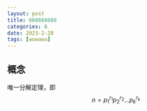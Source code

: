 ```yaml
---
layout: post
title: 666666666
categories: 6
date: 2023-2-20
tags: [wuwuwu]
---
```


## 概念
唯一分解定理，即$$n=p_{1}^{r_{1}}p_{2}^{r_{2}}...p_{k}^{r_{k}}$$
